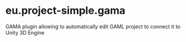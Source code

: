 # eu.project-simple.gama
GAMA plugin allowing to automatically edit GAML project to connect it to Unity 3D Engine
